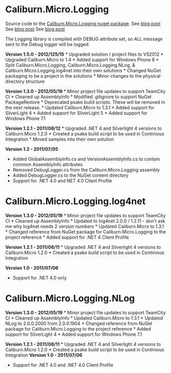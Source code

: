 Caliburn.Micro.Logging
======================
                       
Source code to the [Caliburn.Micro.Logging nuget package](http://nuget.org/List/Packages/Caliburn.Micro.Logging).
See [blog post](http://buksbaum.us/2011/07/04/introducing-caliburn-micro-logging/)
See [blog post](http://buksbaum.us/2011/07/06/introducing-caliburn-micro-logging-log4net/)
See [blog post](http://buksbaum.us/2011/07/06/introducing-caliburn-micro-logging-nlog/)

The Logging library is compiled with DEBUG attribute set, so ALL message sent to the Debug logger will be logged.

__Version 1.5.0 - 2012/125/15__
  	* Upgraded solution / project files to VS2012
  	* Upgraded Caliburn.Micro to 1.4
  	* Added support for Windows Phone 8
  	* Split Caliburn.Micro.Logging, Caliburn.Micro.Logging.NLog, & Caliburn.Micro.Logging.log4net into their own solutions
  	* Changed NuGet packaging to be a project in the solutions
  	* Minor changes to the physical directory structure

__Version 1.3.0 - 2012/05/19__
	* Minor project file updates to support TeamCity CI
	* Cleaned up AssemblyInfo
	* Modified .gitignore to support NuGet PackageRestore
	* Deprecated psake build scripts. These will be removed in the next release.
	* Updated Caliburn.Micro to 1.3.1
	* Added support for SilverLight 4
	* Added support for SilverLight 5
	* Added support for Windows Phone 7.1

__Version 1.2.1 - 2011/08/12__
	* Upgraded .NET 4 and Silverlight 4 versions to Caliburn.Micro 1.2.0
	* Created a psake build script to be used in Continious Integration
	* Moved samples into their own solution

__Version 1.2 - 2011/07/05__
  * Added GlobalAssemblyInfo.cs and VersionAssemblyInfo.cs to contain common AssemblyInfo attributes
  * Removed DebugLogger.cs from the Caliburn.Micro.Logging assembly
  * Added DebugLogger.cs to the NuGet content directory
  * Support for .NET 4.0 and NET 4.0 Client Profile

Caliburn.Micro.Logging.log4net
==============================
__Version 1.3.0 - 2012/05/19__
	* Minor project file updates to support TeamCity CI
	* Cleaned up AssemblyInfo
	* Updated to log4net 2.0.0 / 1.2.11 - don't ask me why log4net needs 2 version numbers
	* Updated Caliburn.Micro to 1.3.1
	* Changed reference from NuGet package for Caliburn.Micro.Logging to the project reference
	* Added support for .NET 4 Client Profile

__Version 1.2.1 - 2011/08/11__
	* Upgraded .NET 4 and Silverlight 4 versions to Caliburn.Micro 1.2.0
	* Created a psake build script to be used in Continious Integration

__Version 1.0 - 2011/07/06__
  * Support for .NET 4.0 only

Caliburn.Micro.Logging.NLog
===========================
__Version 1.3.0 - 2012/05/19__
	* Minor project file updates to support TeamCity CI
	* Cleaned up AssemblyInfo
	* Updated Caliburn.Micro to 1.3.1
	* Updated NLog to 2.0.0.2000 from 2.0.0.1904
	* Changed reference from NuGet package for Caliburn.Micro.Logging to the project reference
	* Added support for SilverLight 4
	* Added support for Windows Phone 7.1

__Version 1.2.1 - 2011/08/11__
	* Upgraded .NET 4 and Silverlight 4 versions to Caliburn.Micro 1.2.0
	* Created a psake build script to be used in Continious Integration
__Version 1.0 - 2011/07/06__
  * Support for .NET 4.0 and .NET 4.0 Client Profile
